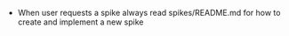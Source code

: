 - When user requests a spike always read spikes/README.md for how to create and implement a new spike
